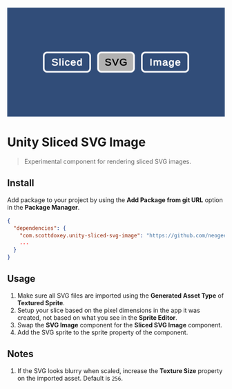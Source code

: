 ![](screenshot.png)

# Unity Sliced SVG Image

> Experimental component for rendering sliced SVG images.

## Install

Add package to your project by using the **Add Package from git URL** option in the **Package Manager**.

```json
{
  "dependencies": {
    "com.scottdoxey.unity-sliced-svg-image": "https://github.com/neogeek/unity-sliced-svg-image.git",
    ...
  }
}
```

## Usage

1. Make sure all SVG files are imported using the **Generated Asset Type** of **Textured Sprite**.
1. Setup your slice based on the pixel dimensions in the app it was created, not based on what you see in the **Sprite Editor**.
1. Swap the **SVG Image** component for the **Sliced SVG Image** component.
1. Add the SVG sprite to the sprite property of the component.

## Notes

1. If the SVG looks blurry when scaled, increase the **Texture Size** property on the imported asset. Default is `256`.
